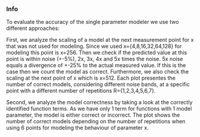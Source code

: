 ### Info
 
To evaluate the accuracy of the single parameter modeler we use two different approaches:
 
First, we analyze the scaling of a model at the next measurement point for x that was not used for modeling. Since we used x={4,8,16,32,64,128} for modeling this point is x=256. Then we check if the predicted value at this point is within noise (+-5%), 2x, 3x, 4x and 5x times the noise. 5x noise equals a divergence of +-25% to the actual measured value. If this is the case then we count the model as correct. Furthermore, we also check the scaling at the next point of x which is x=512. Each plot presentes the number of correct models, considering different noise bands, at a specific point with a different number of repetitions R={1,2,3,4,5,6,7}.
 
Second, we analyze the model correctness by taking a look at the correctly identified function terms. As we have only 1 term for functions with 1 model parameter, the model is either correct or incorrect. The plot shows the number of correct models depending on the number of repetitions when using 6 points for modeling the behaviour of parameter x.